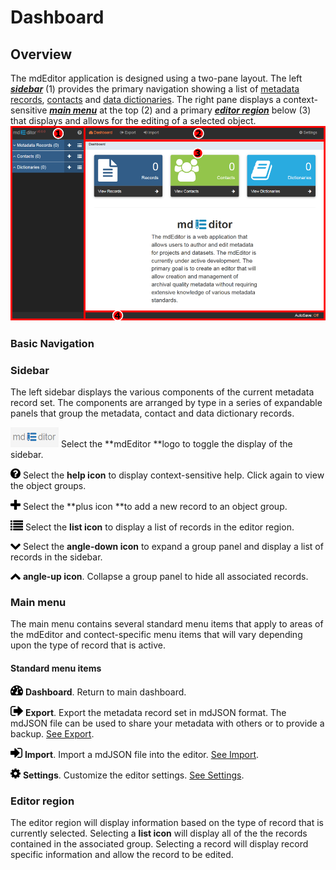 # Dashboard

## Overview

The mdEditor application is designed using a two-pane layout. The left [_**sidebar**_](#sidebar) \(1\) provides the primary navigation showing a list of [metadata records](/records.md), [contacts](/contacts.md) and [data dictionaries](/dictionaries.md). The right pane displays a context-sensitive [_**main menu**_](#main-menu) at the top \(2\) and a primary [_**editor region**_](#editor-region) below \(3\) that displays and allows for the editing of a selected object.![](/assets/mdEditor_areas.png)

### Basic Navigation

### Sidebar

The left sidebar displays the various components of the current metadata record set. The components are arranged by type in a series of expandable panels that group the metadata, contact and data dictionary records.

![](/assets/mdEditor_logo_32.png)   Select the **mdEditor **logo to toggle the display of the sidebar.

![](/assets/symbol_question-circle_16.png) Select the **help icon** to display context-sensitive help. Click again to view the object groups.

![](/assets/symbol_plus_16.png) Select the **plus icon **to add a new record to an object group.

![](/assets/symbol_list_16.png) Select the **list icon** to display a list of records in the editor region.

![](/assets/symbol_angle-down_16.png) Select the **angle-down icon** to expand a group panel and display a list of records in the sidebar.

![](/assets/symbol_angle-up_16.png) **angle-up icon**. Collapse a group panel to hide all associated records.

### Main menu

The main menu contains several standard menu items that apply to areas of the mdEditor and contect-specific menu items that will vary depending upon the type of record that is active.

#### Standard menu items

![](/assets/symbol_dashboard_16.png) **Dashboard**. Return to main dashboard.

![](/assets/symbol_sign-out_16.png) **Export**. Export the metadata record set in mdJSON format. The mdJSON file can be used to share your metadata with others or to provide a backup. [See Export](/export.md).

![](/assets/symbol_sign-in_16.png) **Import**. Import a mdJSON file into the editor. [See Import](/import.md).

![](/assets/symbol_cog_16.png) **Settings**. Customize the editor settings. [See Settings](/settings.md).

### Editor region

The editor region will display information based on the type of record that is currently selected. Selecting a **list icon** will display all of the the records contained in the associated group. Selecting a record will display record specific information and allow the record to be edited.



